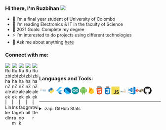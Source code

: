 ### Hi there, I'm Ruzbihan  <a href="https://www.gautamkrishnar.com/"><img src="https://media.giphy.com/media/hvRJCLFzcasrR4ia7z/giphy.gif" width="25px"></a>

- 🔭 I’m a final year student of University of Colombo 
- 🌱 I’m reading Electronics & IT in the faculty of Science
- 🥅 2021 Goals: Complete my degree
- ⚡ I’m interested to do projects using different technologies
- 💬 Ask me about anything [here](https://github.com/RuzbihanZaleek/RuzbihanZaleek/issues)


### Connect with me:

[<img align="left" alt="RuzbihanZaleek | LinkedIn" width="22px" src="https://cdn.jsdelivr.net/npm/simple-icons@v3/icons/linkedin.svg" />][linkedin]
[<img align="left" alt="RuzbihanZaleek | Instagram" width="22px" src="https://cdn.jsdelivr.net/npm/simple-icons@v3/icons/instagram.svg" />][instagram]
[<img align="left" alt="RuzbihanZaleek | facebook" width="22px" src="https://cdn.jsdelivr.net/npm/simple-icons@v3/icons/facebook.svg" />][facebook]
[<img align="left" alt="RuzbihanZaleek | gmail" width="22px" src="https://cdn.jsdelivr.net/npm/simple-icons@v3/icons/gmail.svg" />][gmail]
[<img align="left" alt="RuzbihanZaleek | twitter" width="22px" src="https://cdn.jsdelivr.net/npm/simple-icons@v3/icons/twitter.svg" />][twitter]

<br />

### Languages and Tools:

<img align="left" alt="Java" width="26px" src="https://raw.githubusercontent.com/github/explore/80688e429a7d4ef2fca1e82350fe8e3517d3494d/topics/java/java.png" />

<img align="left" alt="Python" width="26px" src="https://raw.githubusercontent.com/github/explore/80688e429a7d4ef2fca1e82350fe8e3517d3494d/topics/python/python.png" />

<img align="left" alt="flutter" width="26px" src="https://raw.githubusercontent.com/github/explore/80688e429a7d4ef2fca1e82350fe8e3517d3494d/topics/flutter/flutter.png" />

<img align="left" alt="Dart" width="26px" src="https://raw.githubusercontent.com/github/explore/80688e429a7d4ef2fca1e82350fe8e3517d3494d/topics/dart/dart.png" />

<img align="left" alt="Arduino" width="26px" src="https://raw.githubusercontent.com/github/explore/80688e429a7d4ef2fca1e82350fe8e3517d3494d/topics/arduino/arduino.png" />

<img align="left" alt="Android" width="26px" src="https://raw.githubusercontent.com/github/explore/80688e429a7d4ef2fca1e82350fe8e3517d3494d/topics/android/android.png" />

<img align="left" alt="Firebase" width="26px" src="https://raw.githubusercontent.com/github/explore/80688e429a7d4ef2fca1e82350fe8e3517d3494d/topics/firebase/firebase.png" />

<img align="left" alt="HTML5" width="26px" src="https://raw.githubusercontent.com/github/explore/80688e429a7d4ef2fca1e82350fe8e3517d3494d/topics/html/html.png" />

<img align="left" alt="CSS3" width="26px" src="https://raw.githubusercontent.com/github/explore/80688e429a7d4ef2fca1e82350fe8e3517d3494d/topics/css/css.png" />

<img align="left" alt="JavaScript" width="26px" src="https://raw.githubusercontent.com/github/explore/80688e429a7d4ef2fca1e82350fe8e3517d3494d/topics/javascript/javascript.png" />

<img align="left" alt="MySQL" width="26px" src="https://raw.githubusercontent.com/github/explore/80688e429a7d4ef2fca1e82350fe8e3517d3494d/topics/mysql/mysql.png" />

<img align="left" alt="Visual Studio Code" width="26px" src="https://raw.githubusercontent.com/github/explore/80688e429a7d4ef2fca1e82350fe8e3517d3494d/topics/visual-studio-code/visual-studio-code.png" />

<img align="left" alt="Git" width="26px" src="https://raw.githubusercontent.com/github/explore/80688e429a7d4ef2fca1e82350fe8e3517d3494d/topics/git/git.png" />

<img align="left" alt="GitHub" width="26px" src="https://raw.githubusercontent.com/github/explore/78df643247d429f6cc873026c0622819ad797942/topics/github/github.png" />

<br />
<br />

---

<details>
  <summary>:zap: GitHub Stats</summary>

  <img align="left" alt="Ruzbihan's GitHub Stats" src="https://github-readme-stats.vercel.app/api?username=RuzbihanZaleek&show_icons=true&theme=radical" />

</details>

[linkedin]: https://www.linkedin.com/in/ruzbihan-zaleek-6749061b6/
[facebook]: https://www.facebook.com/ruzbihan.zaleek
[instagram]: https://instagram.com/ruzbihan_zaleek
[gmail]: ruzbihanmzm@gmail.com
[twitter]: https://twitter.com/ruzbihan404
 
